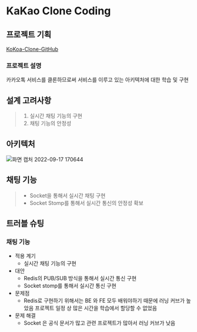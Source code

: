 # KaKao Clone Coding 

## 프로젝트 기획

[KoKoa-Clone-GitHub](https://www.notion.so/SA-5-9828ef7666c74dc3864f79fb5061a7f9)

### 프로젝트 설명
카카오톡 서비스를 클론하므로써 서비스를 이루고 있는 아키텍처에 대한 학습 및 구현

## 설계 고려사항
> 1. 실시간 채팅 기능의 구현
> 2. 채팅 기능의 안정성


## 아키텍처
![화면 캡처 2022-09-17 170644](https://user-images.githubusercontent.com/59110017/190847132-47dde153-0600-416b-89a1-5dd1a2207be6.png)

## 채팅 기능
> * Socket을 통해서 실시간 채팅 구현
> * Socket Stomp를 통해서 실시간 통신의 안정성 확보

## 트러블 슈팅
### 채팅 기능

  * 적용 계기
    * 실시간 채팅 기능의 구현
  * 대안
    * Redis의 PUB/SUB 방식을 통해서 실시간 통신 구현
    * Socket stomp를 통해서 실시간 통신 구현
  * 문제점
    * Redis로 구현하기 위해서는 BE 와 FE 모두 배워야하기 때문에 러닝 커브가 높았음
      프로젝트 일정 상 많은 시간을 학습에서 할당할 수 없었음
  * 문제 해결
    * Socket 은 공식 문서가 많고 관련 프로젝트가 많아서 러닝 커브가 낮음

